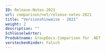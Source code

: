 ```yaml
---
ID: Release-Notes-2021
url: comparison/net/release-notes-2021
title: "Versionshinweise - 2021"
weight: 2
description: ""
Schlüsselwörter:
Produktname: GroupDocs.Comparison für .NET
versteckenKinder: Falsch
---
```


